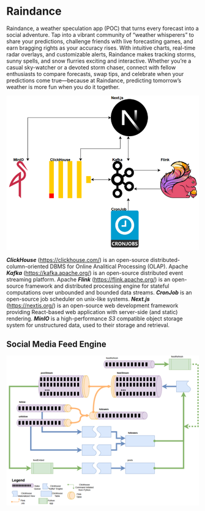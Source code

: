 # Raindance

Raindance, a weather speculation app (POC) that turns every forecast into a social adventure. Tap into a vibrant community of “weather whisperers” to share your predictions, challenge friends with live forecasting games, and earn bragging rights as your accuracy rises. With intuitive charts, real-time radar overlays, and customizable alerts, Raindance makes tracking storms, sunny spells, and snow flurries exciting and interactive. Whether you’re a casual sky-watcher or a devoted storm chaser, connect with fellow enthusiasts to compare forecasts, swap tips, and celebrate when your predictions come true—because at Raindance, predicting tomorrow’s weather is more fun when you do it together.

![alt text](3rdPartySystemsUsed.png)

**_ClickHouse_** (https://clickhouse.com/) is an open-source distributed-column-oriented DBMS for Online Analitical Processing (OLAP). Apache **_Kafka_** (https://kafka.apache.org/) is an open-source distributed event streaming platform. Apache **_Flink_** (https://flink.apache.org/) is an open-source framework and distributed processing engine for stateful computations over unbounded and bounded data streams. **_CronJob_** is an open-source job scheduler on unix-like systems. **_Next.js_** (https://nextjs.org/) is an open-source web development framework providing React-based web application with server-side (and static) rendering. **_MinIO_** is a high-performance _S3_ compatible object storage system for unstructured data, used to their storage and retrieval.

## Social Media Feed Engine

![alt text](socialMediaFeedEngine.png)
